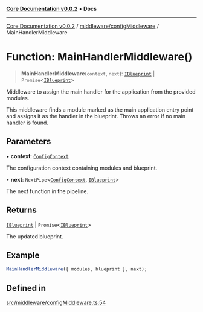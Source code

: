 [**Core Documentation v0.0.2**](../../../README.md) • **Docs**

***

[Core Documentation v0.0.2](../../../modules.md) / [middleware/configMiddleware](../README.md) / MainHandlerMiddleware

# Function: MainHandlerMiddleware()

> **MainHandlerMiddleware**(`context`, `next`): [`IBlueprint`](../../../definitions/type-aliases/IBlueprint.md) \| `Promise`\<[`IBlueprint`](../../../definitions/type-aliases/IBlueprint.md)\>

Middleware to assign the main handler for the application from the provided modules.

This middleware finds a module marked as the main application entry point and assigns it as
the handler in the blueprint. Throws an error if no main handler is found.

## Parameters

• **context**: [`ConfigContext`](../../../definitions/interfaces/ConfigContext.md)

The configuration context containing modules and blueprint.

• **next**: `NextPipe`\<[`ConfigContext`](../../../definitions/interfaces/ConfigContext.md), [`IBlueprint`](../../../definitions/type-aliases/IBlueprint.md)\>

The next function in the pipeline.

## Returns

[`IBlueprint`](../../../definitions/type-aliases/IBlueprint.md) \| `Promise`\<[`IBlueprint`](../../../definitions/type-aliases/IBlueprint.md)\>

The updated blueprint.

## Example

```typescript
MainHandlerMiddleware({ modules, blueprint }, next);
```

## Defined in

[src/middleware/configMiddleware.ts:54](https://github.com/stonemjs/core/blob/aa2a76ee3b0b5f73fa20c9cec0decb9263cddbc2/src/middleware/configMiddleware.ts#L54)
